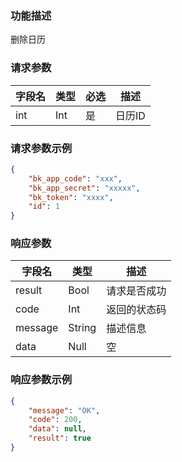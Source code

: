 ### 功能描述

删除日历


### 请求参数

| 字段名 | 类型 | 必选 | 描述   |
| ------ | ---- | ---- | ------ |
| int    | Int  | 是   | 日历ID |

### 请求参数示例

```json
{
    "bk_app_code": "xxx",
    "bk_app_secret": "xxxxx",
    "bk_token": "xxxx",
    "id": 1
}
```

### 响应参数

| 字段名  | 类型   | 描述         |
| ------- | ------ | ------------ |
| result  | Bool   | 请求是否成功 |
| code    | Int    | 返回的状态码 |
| message | String | 描述信息     |
| data    | Null   | 空           |

### 响应参数示例

```json
{
    "message": "OK",
    "code": 200,
    "data": null,
    "result": true
}
```